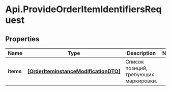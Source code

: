 # Api.ProvideOrderItemIdentifiersRequest

## Properties

Name | Type | Description | Notes
------------ | ------------- | ------------- | -------------
**items** | [**[OrderItemInstanceModificationDTO]**](OrderItemInstanceModificationDTO.md) | Список позиций, требующих маркировки.  | 


